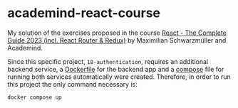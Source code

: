 # academind-react-course
My solution of the exercises proposed in the course [React - The Complete Guide 2023 (incl. React Router &amp; Redux)](https://www.udemy.com/course/react-the-complete-guide-incl-redux/) by Maximilian Schwarzmüller and Academind.

Since this specific project, `18-authentication`, requires an additional backend service, a [Dockerfile](https://github.com/gabrielmsollero/academind-react-course/blob/18-authentication/backend/Dockerfile) for the backend app and a [compose](https://github.com/gabrielmsollero/academind-react-course/blob/18-authentication/compose.yaml) file for running both services automatically were created. Therefore, in order to run this project the only command necessary is:

```bash
docker compose up
```